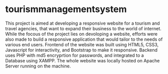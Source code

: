 # tourismmanagementsystem
This project is aimed at developing a responsive website for a tourism and travel agencies,
that want to expand their business to the world of internet.
While the focous of the project lies on devoloping a website,
efforts were also made to build a responsive application that would tailor to the needs of various end users.
Frontend of the website was built using HTML5, CSS3, Javascript for interactivity, and Bootstrap to make it responsive.
Backend uses PHP with md5 encryprtion for passwords, and integrated to a Database using XAMPP.
The whole website was locally hosted on Apache Server running on the machine.

